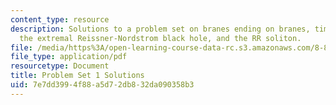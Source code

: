 ```yaml
---
content_type: resource
description: Solutions to a problem set on branes ending on branes, timelike oscillators,
  the extremal Reissner-Nordstrom black hole, and the RR soliton.
file: /media/https%3A/open-learning-course-data-rc.s3.amazonaws.com/8-821-string-theory-fall-2008/7e7dd3994f88a5d72db832da090358b3_soln01.pdf
file_type: application/pdf
resourcetype: Document
title: Problem Set 1 Solutions
uid: 7e7dd399-4f88-a5d7-2db8-32da090358b3
---
```

